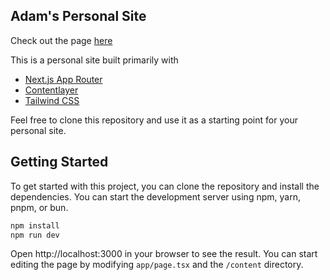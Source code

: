 ## Adam's Personal Site

Check out the page [here](https://adamzvada.com)

This is a personal site built primarily with 
- [Next.js App Router](https://nextjs.org/)
- [Contentlayer](https://contentlayer.dev/)
- [Tailwind CSS](https://tailwindcss.com/)

Feel free to clone this repository and use it as a starting point for your personal site.

## Getting Started

To get started with this project, you can clone the repository and install the dependencies. You can start the development server using npm, yarn, pnpm, or bun.

```bash
npm install
npm run dev
``````

Open http://localhost:3000 in your browser to see the result. You can start editing the page by modifying `app/page.tsx` and the `/content` directory.